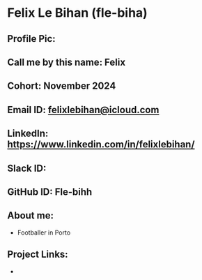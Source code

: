 # Felix Le Bihan (fle-biha)
## Profile Pic: 
## Call me by this name: Felix
## Cohort: November 2024
## Email ID: felixlebihan@icloud.com
## LinkedIn: https://www.linkedin.com/in/felixlebihan/
## Slack ID: 
## GitHub ID: Fle-bihh
## About me: 
- Footballer in Porto
## Project Links:
- 
